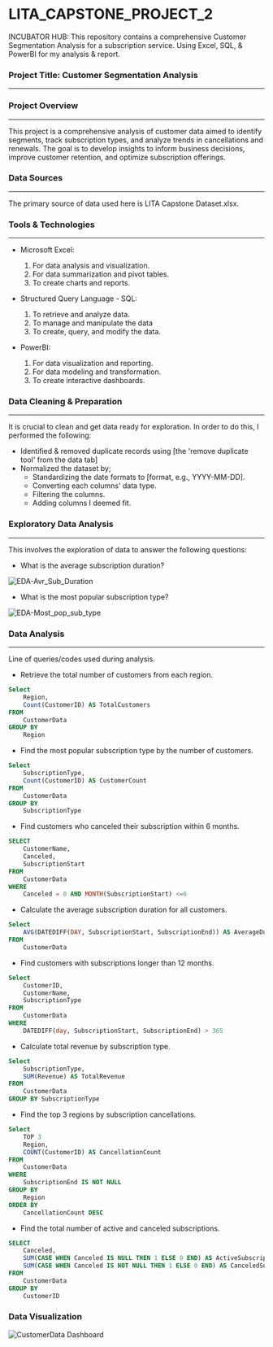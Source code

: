 # LITA_CAPSTONE_PROJECT_2
INCUBATOR HUB: This repository contains a comprehensive Customer Segmentation Analysis for a subscription service. Using Excel, SQL, &amp; PowerBI for my analysis &amp; report.

### Project Title: Customer Segmentation Analysis
---
### Project Overview
---
This project is a comprehensive analysis of customer data aimed to identify segments, track subscription types, and analyze trends in cancellations and renewals. The goal is to develop insights to inform business decisions, improve customer retention, and optimize subscription offerings.

### Data Sources
---
The primary source of data used here is LITA Capstone Dataset.xlsx. 

### Tools & Technologies
---
- Microsoft Excel: 
  1. For data analysis and visualization.
  2. For data summarization and pivot tables.
  3. To create charts and reports.

- Structured Query Language - SQL: 
  1. To retrieve and analyze data.
  2. To manage and manipulate the data
  3. To create, query, and modify the data.

- PowerBI:
  1. For data visualization and reporting.
  2. For data modeling and transformation.
  3. To create interactive dashboards.

### Data Cleaning & Preparation
---
It is crucial to clean and get data ready for exploration. In order to do this, I performed the following:

- Identified & removed duplicate records using [the 'remove duplicate tool' from the data tab]
- Normalized the dataset by;
    - Standardizing the date formats to [format, e.g., YYYY-MM-DD].
    - Converting each columns' data type.
    - Filtering the columns.
    - Adding columns I deemed fit.

### Exploratory Data Analysis
---
This involves the exploration of data to answer the following questions:

- What is the average subscription duration?

![EDA-Avr_Sub_Duration](https://github.com/user-attachments/assets/48fa04f0-817f-4b00-afff-c9177fdc3853)

- What is the most popular subscription type?
  
![EDA-Most_pop_sub_type](https://github.com/user-attachments/assets/2fc61889-0091-4c82-ab70-c236b24253c4)

### Data Analysis
---
Line of queries/codes used during analysis.

- Retrieve the total number of customers from each region.
```SQL
Select
	Region,
	Count(CustomerID) AS TotalCustomers
FROM
	CustomerData
GROUP BY 
	Region
```

- Find the most popular subscription type by the number of customers.
```SQL
Select
	SubscriptionType,
	Count(CustomerID) AS CustomerCount
FROM
	CustomerData
GROUP BY
	SubscriptionType
```

- Find customers who canceled their subscription within 6 months.
```SQL
SELECT 
	CustomerName,
	Canceled,
	SubscriptionStart
FROM 
	CustomerData
WHERE 
	Canceled = 0 AND MONTH(SubscriptionStart) <=6
```

- Calculate the average subscription duration for all customers.
```SQL
Select
	AVG(DATEDIFF(DAY, SubscriptionStart, SubscriptionEnd)) AS AverageDuration
FROM
	CustomerData
```

- Find customers with subscriptions longer than 12 months.
```SQL
Select 
	CustomerID,
	CustomerName,
	SubscriptionType
FROM
	CustomerData
WHERE
	DATEDIFF(day, SubscriptionStart, SubscriptionEnd) > 365
```

- Calculate total revenue by subscription type.
```SQL
Select 
	SubscriptionType,
	SUM(Revenue) AS TotalRevenue
FROM
	CustomerData
GROUP BY SubscriptionType
```

- Find the top 3 regions by subscription cancellations.
```SQL
Select
	TOP 3
	Region,
	COUNT(CustomerID) AS CancellationCount
FROM
	CustomerData
WHERE
	SubscriptionEnd IS NOT NULL
GROUP BY 
	Region
ORDER BY
	CancellationCount DESC
```

- Find the total number of active and canceled subscriptions.
```SQL
SELECT 
	Canceled,
	SUM(CASE WHEN Canceled IS NULL THEN 1 ELSE 0 END) AS ActiveSubscriptions,
	SUM(CASE WHEN Canceled IS NOT NULL THEN 1 ELSE 0 END) AS CanceledSubscriptions
FROM 
	CustomerData
GROUP BY
	CustomerID
```

### Data Visualization

![CustomerData Dashboard](https://github.com/user-attachments/assets/3b692215-6f93-43fd-9260-414148320f75)
